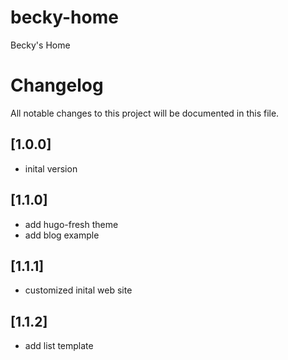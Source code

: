 # becky-home
Becky's Home


# Changelog
All notable changes to this project will be documented in this file.

## [1.0.0]
- inital version

## [1.1.0]
- add hugo-fresh theme
- add blog example

## [1.1.1]
- customized inital web site

## [1.1.2]
- add list template